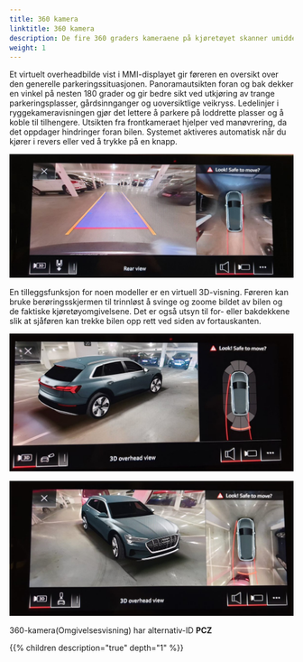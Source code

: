```yaml
---
title: 360 kamera
linktitle: 360 kamera
description: De fire 360 graders kameraene på kjøretøyet skanner umiddelbar nærhet og viser hindringer innenfor. Sjåfører kan velge mellom ulike visninger som forenkler parkering og manøvrering.
weight: 1
---
```


Et virtuelt overheadbilde vist i MMI-displayet gir føreren en oversikt over den generelle parkeringssituasjonen. Panoramautsikten foran og bak dekker en vinkel på nesten 180 grader og gir bedre sikt ved utkjøring av trange parkeringsplasser, gårdsinnganger og uoversiktlige veikryss. Ledelinjer i ryggekameravisningen gjør det lettere å parkere på loddrette plasser og å koble til tilhengere. Utsikten fra frontkameraet hjelper ved manøvrering, da det oppdager hindringer foran bilen. Systemet aktiveres automatisk når du kjører i revers eller ved å trykke på en knapp.

![Kamera bak](camerarear.jpg "Bakkamera")

En tilleggsfunksjon for noen modeller er en virtuell 3D-visning. Føreren kan bruke berøringsskjermen til trinnløst å svinge og zoome bildet av bilen og de faktiske kjøretøyomgivelsene. Det er også utsyn til for- eller bakdekkene slik at sjåføren kan trekke bilen opp rett ved siden av fortauskanten.

![3dview](camera3d.jpg "3D-visning")

![3dview](camera3d_2.jpg "3D-visning")

360-kamera(Omgivelsesvisning) har alternativ-ID **PCZ**

{{% children description="true" depth="1" %}}
